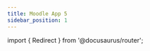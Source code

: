 ```yaml
---
title: Moodle App 5
sidebar_position: 1
---
```


<!-- markdownlint-disable no-inline-html -->

import { Redirect } from '@docusaurus/router';

<Redirect to="v5/v5.0.0" />
